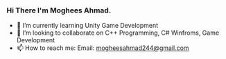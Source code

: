 ### Hi There I'm Moghees Ahmad. 

- 🌱 I’m currently learning Unity Game Development
- 👯 I’m looking to collaborate on C++ Programming, C# Winfroms, Game Development
- 📫 How to reach me: Email: mogheesahmad244@gmail.com
